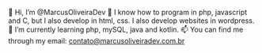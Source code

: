 👋 Hi, I’m @MarcusOliveiraDev
👀 I know how to program in php, javascript and C, but I also develop in html, css. I also develop websites in wordpress.
🌱 I’m currently learning php, mySQL, java and kotlin.
📫 You can find me through my email: contato@marcusoliveiradev.com.br

<!--
**MarcusOliveiraDev/MarcusOliveiraDev** is a ✨ _special_ ✨ repository because its `README.md` (this file) appears on your GitHub profile.

Here are some ideas to get you started:

- 🔭 I’m currently working on ...
- 🌱 I’m currently learning ...
- 👯 I’m looking to collaborate on ...
- 🤔 I’m looking for help with ...
- 💬 Ask me about ...
- 📫 How to reach me: ...
- 😄 Pronouns: ...
- ⚡ Fun fact: ...
-->
